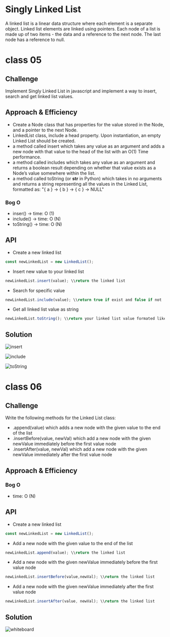 # Singly Linked List

A linked list is a linear data structure where each element is a separate object. Linked list elements are linked using pointers. Each node of a list is made up of two items - the data and a reference to the next node. The last node has a reference to null.

# class 05

## Challenge

Implement Singly Linked List in javascript and implement a way to insert, search and get linked list values.

## Approach & Efficiency

- Create a Node class that has properties for the value stored in the Node, and a pointer to the next Node.
- LinkedList class, include a head property. Upon instantiation, an empty Linked List should be created.
- a method called insert which takes any value as an argument and adds a new node with that value to the head of the list with an O(1) Time performance.
- a method called includes which takes any value as an argument and returns a boolean result depending on whether that value exists as a Node’s value somewhere within the list.
- a method called toString (or __str__ in Python) which takes in no arguments and returns a string representing all the values in the Linked List, formatted as:
"{ a } -> { b } -> { c } -> NULL"

### Bog O
- inser() -> time: O (1)
- include() -> time: O (N)
- toString() -> time: O (N)



## API

- Create a new linked list

```javascript
const newLinkedList = new LinkedList();
```

- Insert new value to your linked list

```javascript
newLinkedList.insert(value); \\return the linked list
```

- Search for specific value

```javascript
newLinkedList.include(value); \\return true if exist and false if not
```

- Get all linked list value as string

```javascript
newLinkedList.toString(); \\return your linked list value formated like "{ value } -> { value } -> { value } -> NULL"
```

## Solution
![insert](../../assets/insert.JPG)

![include](../../assets/include.JPG)

![toString](../../assets/toString.JPG)


# class 06

## Challenge

Write the following methods for the Linked List class:
- .append(value) which adds a new node with the given value to the end of the list
- .insertBefore(value, newVal) which add a new node with the given newValue immediately before the first value node
- .insertAfter(value, newVal) which add a new node with the given newValue immediately after the first value node

## Approach & Efficiency

### Bog O
- time: O (N)

## API

- Create a new linked list

```javascript
const newLinkedList = new LinkedList();
```

- Add a new node with the given value to the end of the list

```javascript
newLinkedList.append(value); \\return the linked list
```

- Add a new node with the given newValue immediately before the first value node

```javascript
newLinkedList.insertBefore(value,newVal); \\return the linked list
```

- Add a new node with the given newValue immediately after the first value node

```javascript
newLinkedList.insertAfter(value, newVal); \\return the linked list
```


## Solution
![whiteboard](linked-list.jpg)
